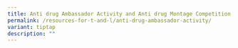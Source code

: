 ```yaml
---
title: Anti drug Ambassador Activity and Anti drug Montage Competition
permalink: /resources-for-t-and-l/anti-drug-ambassador-activity/
variant: tiptap
description: ""
---
```

